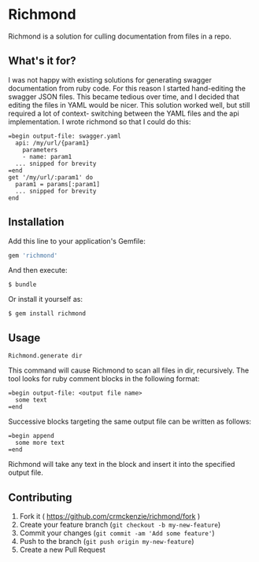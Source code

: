 # Richmond

Richmond is a solution for culling documentation from files in a repo.

## What's it for?

I was not happy with existing solutions for generating swagger documentation
from ruby code. For this reason I started hand-editing the swagger JSON files.
This became tedious over time, and I decided that editing the files in YAML
would be nicer. This solution worked well, but still required a lot of context-
switching between the YAML files and the api implementation. I wrote richmond
so that I could do this:

    =begin output-file: swagger.yaml
      api: /my/url/{param1}
        parameters
        - name: param1
      ... snipped for brevity
    =end
    get '/my/url/:param1' do
      param1 = params[:param1]
      ... snipped for brevity
    end

## Installation

Add this line to your application's Gemfile:

```ruby
gem 'richmond'
```

And then execute:

    $ bundle

Or install it yourself as:

    $ gem install richmond

## Usage

    Richmond.generate dir

This command will cause Richmond to scan all files in dir, recursively.
The tool looks for ruby comment blocks in the following format:

    =begin output-file: <output file name>
      some text
    =end

Successive blocks targeting the same output file can be written as follows:

    =begin append
      some more text
    =end

Richmond will take any text in the block and insert it into the specified output file.

## Contributing

1. Fork it ( https://github.com/crmckenzie/richmond/fork )
2. Create your feature branch (`git checkout -b my-new-feature`)
3. Commit your changes (`git commit -am 'Add some feature'`)
4. Push to the branch (`git push origin my-new-feature`)
5. Create a new Pull Request
